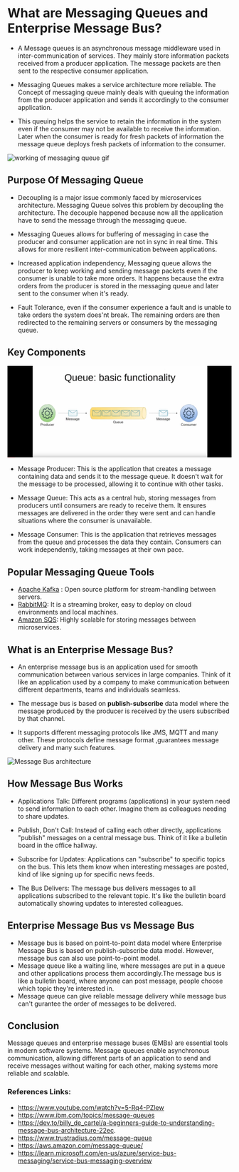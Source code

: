 # What are Messaging Queues and Enterprise Message Bus?

- A Message queues is an asynchronous message middleware used in inter-communication of services. They mainly store information packets received from a producer application. The message packets are then sent to the respective consumer application.

- Messaging Queues makes a service architecture more reliable. The Concept of messaging queue mainly deals with queuing the information from the producer application and sends it accordingly to the consumer application. 

- This queuing helps the service to retain the information in the system even if the consumer may not be available to receive the information. Later when the consumer is ready for fresh packets of information the message queue deploys fresh packets of information to the consumer.

![working of messaging queue gif](https://images.ctfassets.net/00voh0j35590/72Q5wiqTGZy9G0N5o1XS6Z/a8394865727347ea12333a5ac3b4f65e/comp_6.gif)

## Purpose Of Messaging Queue

- Decoupling is a major issue commonly faced by microservices architecture. Messaging Queue solves this problem by decoupling the architecture. The decouple happened because now all the application have to send the message through the messaging queue.

- Messaging Queues allows for buffering of messaging in case the producer and consumer application are not in sync in real time. This allows for more resilient inter-communication between applications.

- Increased application independency, Messaging queue allows the producer to keep working and sending message packets even if the consumer is unable to take more orders. It happens because the extra orders from the producer is stored in the messaging queue and later sent to the consumer when it's ready.

- Fault Tolerance, even if the consumer experience a fault and is unable to take orders the system does'nt break. The remaining orders are then redirected to the remaining servers or consumers by the messaging queue.

## Key Components

![messaging queue intro image](./message_queue_intro_image.png)

- Message Producer:  This is the application that creates a message containing data and sends it to the message queue. It doesn't wait for the message to be processed, allowing it to continue with other tasks.

- Message Queue:  This acts as a central hub, storing messages from producers until consumers are ready to receive them. It ensures messages are delivered in the order they were sent and can handle situations where the consumer is unavailable.

- Message Consumer:  This is the application that retrieves messages from the queue and processes the data they contain. Consumers can work independently, taking messages at their own pace.

## Popular Messaging Queue Tools

- [Apache Kafka](https://kafka.apache.org/) : Open source platform for stream-handling between servers.
- [RabbitMQ](https://www.rabbitmq.com/): It is a streaming broker, easy to deploy on cloud environments and local machines.
- [Amazon SQS](https://docs.aws.amazon.com/ja_jp/AWSJavaSDK/latest/javadoc/com/amazonaws/services/sqs/AmazonSQS.html): Highly scalable for storing messages between microservices.

## What is an Enterprise Message Bus?

- An enterprise message bus is an application used for smooth communication between various services in large companies. Think of it like an application used by a company to make communication between different departments, teams and individuals seamless.

- The message bus is based on **publish-subscribe** data model where the message produced by the producer is received by the users subscribed by that channel.

- It supports different messaging protocols like JMS, MQTT and many other. These protocols define message format ,guarantees message delivery and many such features.


![Message Bus architecture](https://miro.medium.com/v2/resize:fit:1400/1*LqxcIkwoQGiAhLc_XYyBfQ.png)

## How Message Bus Works

- Applications Talk: Different programs (applications) in your system need to send information to each other. Imagine them as colleagues needing to share updates.

- Publish, Don't Call: Instead of calling each other directly, applications "publish" messages on a central message bus. Think of it like a bulletin board in the office hallway.

- Subscribe for Updates: Applications can "subscribe" to specific topics on the bus. This lets them know when interesting messages are posted, kind of like signing up for specific news feeds.

- The Bus Delivers: The message bus delivers messages to all applications subscribed to the relevant topic. It's like the bulletin board automatically showing updates to interested colleagues.

## Enterprise Message Bus vs Message Bus

- Message bus is based on point-to-point data model where Enterprise Message Bus is based on publish-subscribe data model. However, message bus can also use point-to-point model.
- Message queue like a waiting line, where messages are put in a queue and other applications process them accordingly.The message bus is like a bulletin board, where anyone can post message, people choose which topic they're interested in.
- Message queue can give reliable message delivery while message bus can't gurantee the order of messages to be delivered.

## Conclusion

Message queues and enterprise message buses (EMBs) are essential tools in modern software systems. Message queues enable asynchronous communication, allowing different parts of an application to send and receive messages without waiting for each other, making systems more reliable and scalable.

### References Links:

- https://www.youtube.com/watch?v=5-Rq4-PZlew
- https://www.ibm.com/topics/message-queues
- https://dev.to/billy_de_cartel/a-beginners-guide-to-understanding-message-bus-architecture-22ec.
- https://www.trustradius.com/message-queue
- https://aws.amazon.com/message-queue/
- https://learn.microsoft.com/en-us/azure/service-bus-messaging/service-bus-messaging-overview
